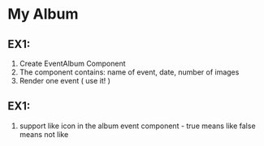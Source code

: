 # My Album
## EX1:
1. Create EventAlbum Component
2. The component contains: name of event, date, number of images
3. Render one event ( use it! )
## EX1:
1. support like icon in the album event component - true means like false means not like 




